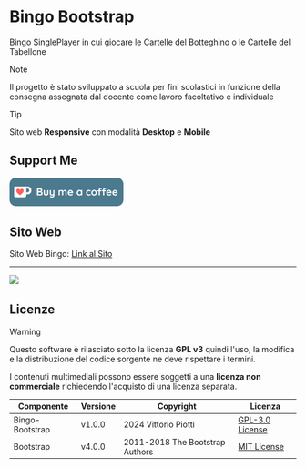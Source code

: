 

# Bingo Bootstrap
Bingo SinglePlayer in cui giocare le Cartelle del Botteghino o le Cartelle del Tabellone

> [!NOTE]
> Il progetto è stato sviluppato a scuola per fini scolastici in funzione della consegna assegnata dal docente come lavoro facoltativo e individuale



> [!TIP]
> Sito web **Responsive** con modalità **Desktop** e **Mobile**

## Support Me

[<img width="200" src="https://github.com/vittorioPiotti/vittorioPiotti/blob/main/immagini/support.png"/>](https://ko-fi.com/vittoriopiotti)



## Sito Web

Sito Web Bingo: [Link al Sito](https://vittoriopiotti.altervista.org/Bingo/Offline/index.html)


---

<img src="https://github.com/vittorioPiotti/Bingo/blob/main/socialpreview13.png" />



## Licenze

> [!WARNING]
> Questo software è rilasciato sotto la licenza **GPL v3** quindi l'uso, la modifica e la distribuzione del codice sorgente ne deve rispettare i termini.
> 
> I contenuti multimediali possono essere soggetti a una **licenza non commerciale** richiedendo l'acquisto di una licenza separata.



| Componente         | Versione  | Copyright                         | Licenza                                                       |
|--------------------|-----------|-----------------------------------|---------------------------------------------------------------|
| Bingo-Bootstrap | v1.0.0    | 2024 Vittorio Piotti              | [GPL-3.0 License](https://github.com/vittorioPiotti/Bingo-Bootstrap/blob/main/LICENSE.md) |
| Bootstrap          | v4.0.0    | 2011-2018 The Bootstrap Authors   | [MIT License](https://github.com/twbs/bootstrap/blob/master/LICENSE) |

